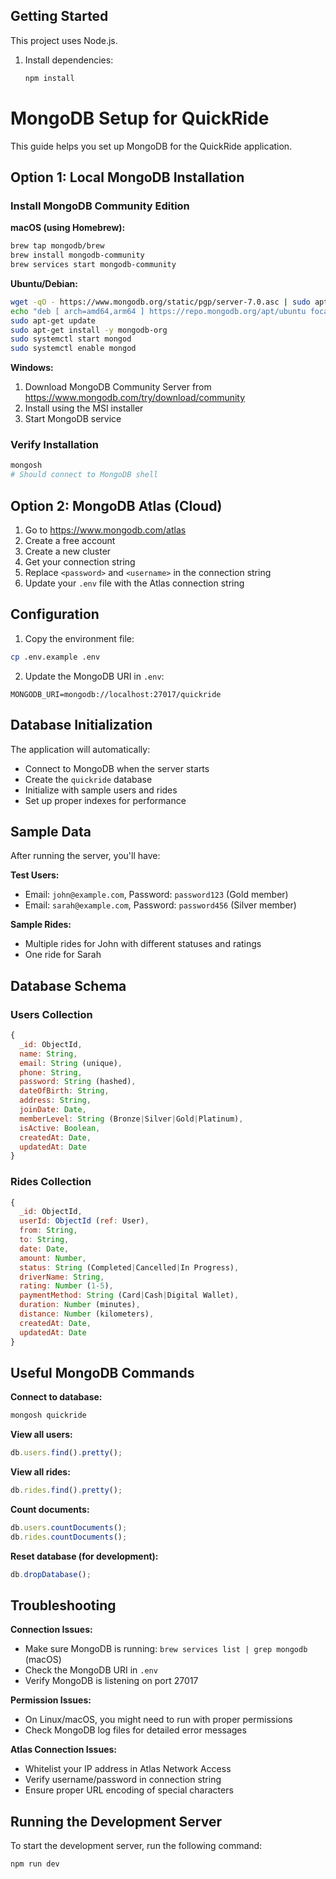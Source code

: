 ## Getting Started

This project uses Node.js.

1. Install dependencies:

   ```bash
   npm install
   
# MongoDB Setup for QuickRide

This guide helps you set up MongoDB for the QuickRide application.

## Option 1: Local MongoDB Installation

### Install MongoDB Community Edition

**macOS (using Homebrew):**

```bash
brew tap mongodb/brew
brew install mongodb-community
brew services start mongodb-community
```

**Ubuntu/Debian:**

```bash
wget -qO - https://www.mongodb.org/static/pgp/server-7.0.asc | sudo apt-key add -
echo "deb [ arch=amd64,arm64 ] https://repo.mongodb.org/apt/ubuntu focal/mongodb-org/7.0 multiverse" | sudo tee /etc/apt/sources.list.d/mongodb-org-7.0.list
sudo apt-get update
sudo apt-get install -y mongodb-org
sudo systemctl start mongod
sudo systemctl enable mongod
```

**Windows:**

1. Download MongoDB Community Server from https://www.mongodb.com/try/download/community
2. Install using the MSI installer
3. Start MongoDB service

### Verify Installation

```bash
mongosh
# Should connect to MongoDB shell
```

## Option 2: MongoDB Atlas (Cloud)

1. Go to https://www.mongodb.com/atlas
2. Create a free account
3. Create a new cluster
4. Get your connection string
5. Replace `<password>` and `<username>` in the connection string
6. Update your `.env` file with the Atlas connection string

## Configuration

1. Copy the environment file:

```bash
cp .env.example .env
```

2. Update the MongoDB URI in `.env`:

```env
MONGODB_URI=mongodb://localhost:27017/quickride
```

## Database Initialization

The application will automatically:

- Connect to MongoDB when the server starts
- Create the `quickride` database
- Initialize with sample users and rides
- Set up proper indexes for performance

## Sample Data

After running the server, you'll have:

**Test Users:**

- Email: `john@example.com`, Password: `password123` (Gold member)
- Email: `sarah@example.com`, Password: `password456` (Silver member)

**Sample Rides:**

- Multiple rides for John with different statuses and ratings
- One ride for Sarah

## Database Schema

### Users Collection

```javascript
{
  _id: ObjectId,
  name: String,
  email: String (unique),
  phone: String,
  password: String (hashed),
  dateOfBirth: String,
  address: String,
  joinDate: Date,
  memberLevel: String (Bronze|Silver|Gold|Platinum),
  isActive: Boolean,
  createdAt: Date,
  updatedAt: Date
}
```

### Rides Collection

```javascript
{
  _id: ObjectId,
  userId: ObjectId (ref: User),
  from: String,
  to: String,
  date: Date,
  amount: Number,
  status: String (Completed|Cancelled|In Progress),
  driverName: String,
  rating: Number (1-5),
  paymentMethod: String (Card|Cash|Digital Wallet),
  duration: Number (minutes),
  distance: Number (kilometers),
  createdAt: Date,
  updatedAt: Date
}
```

## Useful MongoDB Commands

**Connect to database:**

```bash
mongosh quickride
```

**View all users:**

```javascript
db.users.find().pretty();
```

**View all rides:**

```javascript
db.rides.find().pretty();
```

**Count documents:**

```javascript
db.users.countDocuments();
db.rides.countDocuments();
```

**Reset database (for development):**

```javascript
db.dropDatabase();
```

## Troubleshooting

**Connection Issues:**

- Make sure MongoDB is running: `brew services list | grep mongodb` (macOS)
- Check the MongoDB URI in `.env`
- Verify MongoDB is listening on port 27017

**Permission Issues:**

- On Linux/macOS, you might need to run with proper permissions
- Check MongoDB log files for detailed error messages

**Atlas Connection Issues:**

- Whitelist your IP address in Atlas Network Access
- Verify username/password in connection string
- Ensure proper URL encoding of special characters

## Running the Development Server

To start the development server, run the following command:

```bash
npm run dev
